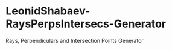 # LeonidShabaev-RaysPerpsIntersecs-Generator
Rays, Perpendiculars and Intersection Points Generator
